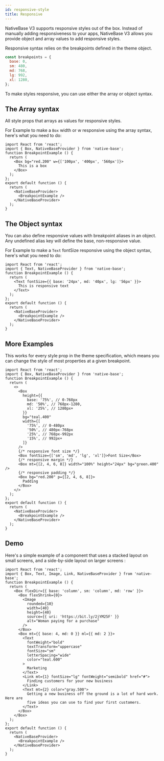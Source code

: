```yaml
---
id: responsive-style
title: Responsive
---
```


NativeBase V3 supports responsive styles out of the box. Instead of manually adding responsiveness to your apps, NativeBase V3 allows you provide object and array values to add responsive styles.

Responsive syntax relies on the breakpoints defined in the theme object.

```jsx
const breakpoints = {
  base: 0,
  sm: 480,
  md: 768,
  lg: 992,
  xl: 1280,
};
```

To make styles responsive, you can use either the array or object syntax.

## The Array syntax

All style props that arrays as values for responsive styles.

For Example to make a `Box` width or w responsive using the array syntax, here's what you need to do:

```SnackPlayer name=Responsive%20Usage
import React from 'react';
import { Box, NativeBaseProvider } from 'native-base';
function BreakpointExample () {
  return (
    <Box bg="red.200" w={['100px', '400px', '560px']}>
      This is a box
    </Box>
  );
};
export default function () {
  return (
    <NativeBaseProvider>
      <BreakpointExample />
    </NativeBaseProvider>
  );
}
```

## The Object syntax

You can also define responsive values with breakpoint aliases in an object. Any undefined alias key will define the base, non-responsive value.

For Example to make a `Text` fontSize responsive using the object syntax, here's what you need to do:

```SnackPlayer name=Responsive%20ObjectSyntax
import React from 'react';
import { Text, NativeBaseProvider } from 'native-base';
function BreakpointExample () {
  return (
    <Text fontSize={{ base: '24px', md: '40px', lg: '56px' }}>
      This is responsive text
    </Text>
  );
};
export default function () {
  return (
    <NativeBaseProvider>
      <BreakpointExample />
    </NativeBaseProvider>
  );
}
```

## **More Examples**

This works for every style prop in the theme specification, which means you can change the style of most properties at a given breakpoint.

```SnackPlayer name=Responsive%20Example
import React from 'react';
import { Box, NativeBaseProvider } from 'native-base';
function BreakpointExample () {
  return (
    <>
      <Box
        height={{
          base: '75%', // 0-768px
          md: '50%', // 768px-1280,
          xl: '25%', // 1280px+
        }}
        bg="teal.400"
        width={[
          '75%', // 0-480px
          '50%', // 480px-768px
          '25%', // 768px-992px
          '15%', // 992px+
        ]}
      />
      {/* responsive font size */}
      <Box fontSize={['sm', 'md', 'lg', 'xl']}>Font Size</Box>
      {/* responsive margin */}
      <Box mt={[2, 4, 6, 8]} width="100%" height="24px" bg="green.400" />
      {/* responsive padding */}
      <Box bg="red.200" p={[2, 4, 6, 8]}>
        Padding
      </Box>
    </>
  );
};
export default function () {
  return (
    <NativeBaseProvider>
      <BreakpointExample />
    </NativeBaseProvider>
  );
}
```

## **Demo**

Here's a simple example of a component that uses a stacked layout on small screens, and a side-by-side layout on larger screens :

```SnackPlayer name=Responsive%20Demo
import React from 'react';
import { Box, Text, Image, Link, NativeBaseProvider } from 'native-base';
function BreakpointExample () {
  return (
    <Box flexDir={{ base: 'column', sm: 'column', md: 'row' }}>
      <Box flexShrink={0}>
        <Image
          rounded={10}
          width={40}
          height={40}
          source={{ uri: 'https://bit.ly/2jYM25F' }}
          alt="Woman paying for a purchase"
        />
      </Box>
      <Box mt={{ base: 4, md: 0 }} ml={{ md: 2 }}>
        <Text
          fontWeight="bold"
          textTransform="uppercase"
          fontSize="sm"
          letterSpacing="wide"
          color="teal.600"
        >
          Marketing
        </Text>
        <Link mt={1} fontSize="lg" fontWeight="semibold" href="#">
          Finding customers for your new business
        </Link>
        <Text mt={2} color="gray.500">
          Getting a new business off the ground is a lot of hard work. Here are
          five ideas you can use to find your first customers.
        </Text>
      </Box>
    </Box>
  );
};
export default function () {
  return (
    <NativeBaseProvider>
      <BreakpointExample />
    </NativeBaseProvider>
  );
}
```
